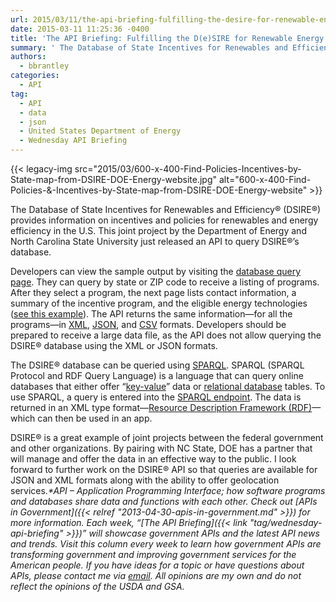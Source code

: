 ```yaml
---
url: 2015/03/11/the-api-briefing-fulfilling-the-desire-for-renewable-energy-with-the-department-of-energys-new-api.md
date: 2015-03-11 11:25:36 -0400
title: 'The API Briefing: Fulfilling the D(e)SIRE for Renewable Energy with the Department of Energy&#8217;s New API'
summary: ' The Database of State Incentives for Renewables and Efficiency&reg; (DSIRE&reg;) provides information on incentives and policies for renewables and energy efficiency in the U.S. This joint project by the Department of Energy and North Carolina State University just released an API to query DSIRE&reg;&rsquo;s database. Developers can view the sample'
authors:
  - bbrantley
categories:
  - API
tag:
  - API
  - data
  - json
  - United States Department of Energy
  - Wednesday API Briefing
---
```


{{< legacy-img src="2015/03/600-x-400-Find-Policies-Incentives-by-State-map-from-DSIRE-DOE-Energy-website.jpg" alt="600-x-400-Find-Policies-&-Incentives-by-State-map-from-DSIRE-DOE-Energy-website" >}}

The Database of State Incentives for Renewables and Efficiency® (DSIRE®) provides information on incentives and policies for renewables and energy efficiency in the U.S. This joint project by the Department of Energy and North Carolina State University just released an API to query DSIRE®’s database.

Developers can view the sample output by visiting the <a href="http://www.dsireusa.org/" target="_blank">database query page</a>. They can query by state or ZIP code to receive a listing of programs. After they select a program, the next page lists contact information, a summary of the incentive program, and the eligible energy technologies (<a href="http://programs.dsireusa.org/system/program/detail/918" target="_blank">see this example</a>). The API returns the same information—for all the programs—in <a href="http://en.wikipedia.org/wiki/XML" target="_blank">XML</a>, <a href="http://en.wikipedia.org/wiki/JSON" target="_blank">JSON</a>, and <a href="http://en.wikipedia.org/wiki/Comma-separated_values" target="_blank">CSV</a> formats. Developers should be prepared to receive a large data file, as the API does not allow querying the DSIRE® database using the XML or JSON formats.

The DSIRE® database can be queried using <a href="http://en.wikipedia.org/wiki/SPARQL" target="_blank">SPARQL</a>. SPARQL (SPARQL Protocol and RDF Query Language) is a language that can query online databases that either offer “<a href="http://en.wikipedia.org/wiki/Attribute%E2%80%93value_pair" target="_blank">key-value</a>” data or <a href="http://en.wikipedia.org/wiki/Relational_database" target="_blank">relational database</a> tables. To use SPARQL, a query is entered into the <a href="http://virtuoso.dsireusa.org:8890/sparql" target="_blank">SPARQL endpoint</a>. The data is returned in an XML type format—<a href="http://en.wikipedia.org/wiki/Resource_Description_Framework" target="_blank">Resource Description Framework (RDF)</a>—which can then be used in an app.

DSIRE® is a great example of joint projects between the federal government and other organizations. By pairing with NC State, DOE has a partner that will manage and offer the data in an effective way to the public. I look forward to further work on the DSIRE® API so that queries are available for JSON and XML formats along with the ability to offer geolocation services._*API – Application Programming Interface; how software programs and databases share data and functions with each other. Check out [APIs in Government]({{< relref "2013-04-30-apis-in-government.md" >}}) for more information._
_Each week, “[The API Briefing]({{< link "tag/wednesday-api-briefing" >}})” will showcase government APIs and the latest API news and trends. Visit this column every week to learn how government APIs are transforming government and improving government services for the American people. If you have ideas for a topic or have questions about APIs, please contact me via <a href="mailto:%20bill@billbrantley.com" target="_blank">email</a>. All opinions are my own and do not reflect the opinions of the USDA and GSA._